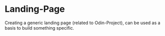 # Landing-Page
Creating a generic landing page (related to Odin-Project), can be used as a basis to build something specific.
